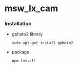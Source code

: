 # msw_lx_cam

### Installation
- gphoto2 library
   ```
   sudo apt-get install gphoto2
   ```
- package
  ```
  npm install
  ```
 
